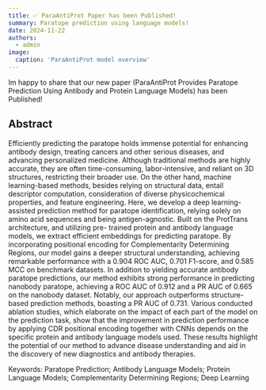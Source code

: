 ```yaml
---
title: ✅ ParaAntiProt Paper has been Published!
summary: Paratope prediction using language models!
date: 2024-11-22
authors:
  - admin
image:
  caption: 'ParaAntiProt model overview'
---
```

Im happy to share that our new paper (ParaAntiProt Provides Paratope Prediction Using Antibody and Protein Language Models) has been Published!
## Abstract
Efficiently predicting the paratope holds immense potential for enhancing antibody design, treating cancers and other serious diseases, and advancing personalized medicine. Although traditional methods are highly accurate, they are often time-consuming, labor-intensive, and reliant on 3D structures, restricting their broader use. On the other hand, machine learning-based methods, besides relying on structural data, entail descriptor computation, consideration of diverse physicochemical properties, and feature engineering. Here, we develop a deep learning-assisted prediction method for paratope identification, relying solely on amino acid sequences and being antigen-agnostic. Built on the ProtTrans architecture, and utilizing pre- trained protein and antibody language models, we extract efficient embeddings for predicting paratope. By incorporating positional encoding for Complementarity Determining Regions, our model gains a deeper structural understanding, achieving remarkable performance with a 0.904 ROC AUC, 0.701 F1-score, and 0.585 MCC on benchmark datasets. In addition to yielding accurate antibody paratope predictions, our method exhibits strong performance in predicting nanobody paratope, achieving a ROC AUC of 0.912 and a PR AUC of 0.665 on the nanobody dataset. Notably, our approach outperforms structure-based prediction methods, boasting a PR AUC of 0.731. Various conducted ablation studies, which elaborate on the impact of each part of the model on the prediction task, show that the improvement in prediction performance by applying CDR positional encoding together with CNNs depends on the specific protein and antibody language models used. These results highlight the potential of our method to advance disease understanding and aid in the discovery of new diagnostics and antibody therapies.

Keywords: Paratope Prediction; Antibody Language Models; Protein Language Models; Complementarity Determining Regions; Deep Learning